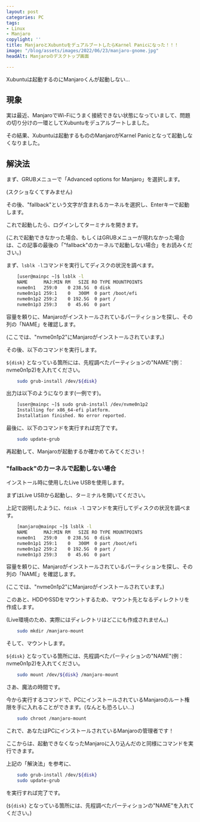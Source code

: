 ```yaml
---
layout: post
categories: PC
tags:
- Linux
- Manjaro
copylight: ''
title: ManjaroとXubuntuをデュアルブートしたらKarnel Panicになった！！！
image: "/blog/assets/images/2022/06/23/manjaro-gnome.jpg"
headAlt: Manjaroのデスクトップ画面

---
```

Xubuntuは起動するのにManjaroくんが起動しない…

## 現象

実は最近、ManjaroでWi-Fiにうまく接続できない状態になっていまして、問題の切り分けの一環としてXubuntuをデュアルブートしました。

その結果、Xubuntuは起動するもののManjaroがKarnel Panicとなって起動しなくなりました。

## 解決法

まず、GRUBメニューで「Advanced options for Manjaro」を選択します。

(スクショなくてすみません)

その後、"fallback"という文字が含まれるカーネルを選択し、Enterキーで起動します。

これで起動したら、ログインしてターミナルを開きます。

(これで起動できなかった場合、もしくはGRUBメニューが現れなかった場合は、この記事の最後の「"fallback"のカーネルで起動しない場合」をお読みください。)

まず、`lsblk -l`コマンドを実行してディスクの状況を調べます。
```bash
    [user@mainpc ~]$ lsblk -l
    NAME      MAJ:MIN RM   SIZE RO TYPE MOUNTPOINTS
    nvme0n1   259:0    0 238.5G  0 disk 
    nvme0n1p1 259:1    0   300M  0 part /boot/efi
    nvme0n1p2 259:2    0 192.5G  0 part /
    nvme0n1p3 259:3    0  45.6G  0 part
```
容量を頼りに、Manjaroがインストールされているパーティションを探し、その列の「NAME」を確認します。

(ここでは、"nvme0n1p2"にManjaroがインストールされています。)

その後、以下のコマンドを実行します。

`${disk}` となっている箇所には、先程調べたパーティションの"NAME"(例：nvme0n1p2)を入れてください。
```bash
    sudo grub-install /dev/${disk}
```
出力は以下のようになります(一例です)。
```bash
    [user@mainpc ~]$ sudo grub-install /dev/nvme0n1p2
    Installing for x86_64-efi platform.
    Installation finished. No error reported.
```
最後に、以下のコマンドを実行すれば完了です。
```bash
    sudo update-grub
```
再起動して、Manjaroが起動するか確かめてみてください！

### "fallback"のカーネルで起動しない場合

インストール時に使用したLive USBを使用します。

まずはLive USBから起動し、ターミナルを開いてください。

上記で説明したように、`fdisk -l` コマンドを実行してディスクの状況を調べます。
```bash
    [manjaro@mainpc ~]$ lsblk -l
    NAME      MAJ:MIN RM   SIZE RO TYPE MOUNTPOINTS
    nvme0n1   259:0    0 238.5G  0 disk 
    nvme0n1p1 259:1    0   300M  0 part /boot/efi
    nvme0n1p2 259:2    0 192.5G  0 part /
    nvme0n1p3 259:3    0  45.6G  0 part
```
容量を頼りに、Manjaroがインストールされているパーティションを探し、その列の「NAME」を確認します。

(ここでは、"nvme0n1p2"にManjaroがインストールされています。)

このあと、HDDやSSDをマウントするため、マウント先となるディレクトリを作成します。

(Live環境のため、実際にはディレクトリはどこにも作成されません。)
```bash
    sudo mkdir /manjaro-mount
```
そして、マウントします。

`${disk}` となっている箇所には、先程調べたパーティションの"NAME"(例：nvme0n1p2)を入れてください。
```bash
    sudo mount /dev/${disk} /manjaro-mount
```
さあ、魔法の時間です。

今から実行するコマンドで、PCにインストールされているManjaroのルート権限を手に入れることができます。(なんとも恐ろしい…)
```bash
    sudo chroot /manjaro-mount
```
これで、あなたはPCにインストールされているManjaroの管理者です！

ここからは、起動できなくなったManjaroに入り込んだのと同様にコマンドを実行できます。

上記の「解決法」を参考に、
```bash
    sudo grub-install /dev/${disk}
    sudo update-grub
```
を実行すれば完了です。

(`${disk}` となっている箇所には、先程調べたパーティションの"NAME"を入れてください。)
